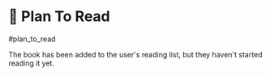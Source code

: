 # 📅 Plan To Read

#plan_to_read

The book has been added to the user's reading list, but they haven't started reading it yet.